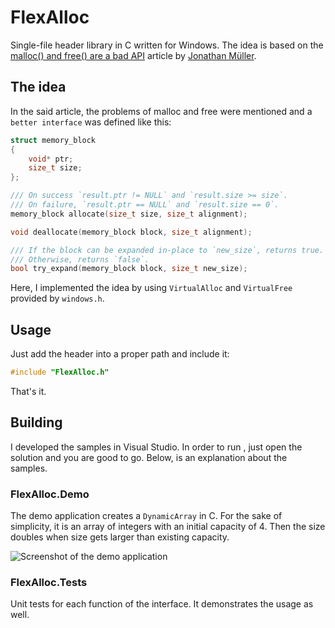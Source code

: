 # FlexAlloc

Single-file header library in C written for Windows. The idea is based on the [malloc() and free() are a bad API](https://www.foonathan.net/2022/08/malloc-interface/) article by [Jonathan Müller](https://github.com/foonathan).

## The idea

In the said article, the problems of malloc and free were mentioned and a `better interface` was defined like this:

```c
struct memory_block
{
    void* ptr;
    size_t size;
};

/// On success `result.ptr != NULL` and `result.size >= size`.
/// On failure, `result.ptr == NULL` and `result.size == 0`.
memory_block allocate(size_t size, size_t alignment);

void deallocate(memory_block block, size_t alignment);

/// If the block can be expanded in-place to `new_size`, returns true.
/// Otherwise, returns `false`.
bool try_expand(memory_block block, size_t new_size);
```

Here, I implemented the idea by using `VirtualAlloc` and `VirtualFree` provided by `windows.h`.

## Usage

Just add the header into a proper path and include it:

```c
#include "FlexAlloc.h"
````

That's it.

## Building

I developed the samples in Visual Studio. In order to run , just open the solution and you are good to go. Below, is an explanation about the samples.

### FlexAlloc.Demo

The demo application creates a `DynamicArray` in C. For the sake of simplicity, it is an array of integers with an initial capacity of 4. Then the size doubles when size gets larger than existing capacity.

![Screenshot of the demo application](demo.png "Demo app")

### FlexAlloc.Tests

Unit tests for each function of the interface. It demonstrates the usage as well.
